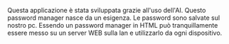 Questa applicazione è stata sviluppata grazie all'uso dell'AI.
Questo password manager nasce da un esigenza. Le password sono salvate sul nostro pc. 
Essendo un password manager in HTML può tranquillamente essere messo su un server WEB sulla lan e utilizzarlo da ogni dispositivo.
